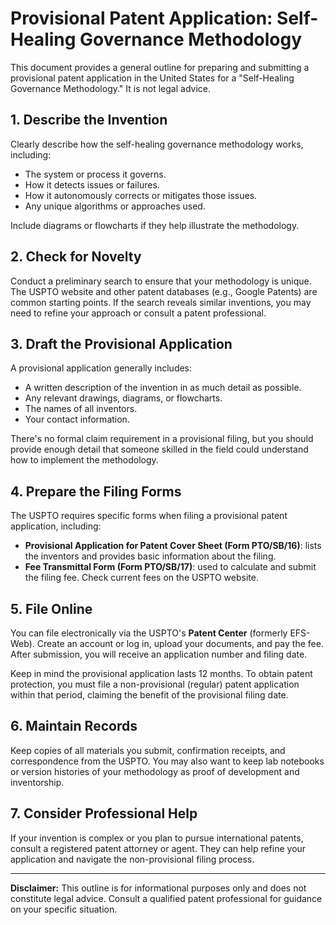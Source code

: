 # Provisional Patent Application: Self-Healing Governance Methodology

This document provides a general outline for preparing and submitting a provisional patent application in the United States for a "Self-Healing Governance Methodology." It is not legal advice.

## 1. Describe the Invention

Clearly describe how the self-healing governance methodology works, including:

- The system or process it governs.
- How it detects issues or failures.
- How it autonomously corrects or mitigates those issues.
- Any unique algorithms or approaches used.

Include diagrams or flowcharts if they help illustrate the methodology.

## 2. Check for Novelty

Conduct a preliminary search to ensure that your methodology is unique. The USPTO website and other patent databases (e.g., Google Patents) are common starting points. If the search reveals similar inventions, you may need to refine your approach or consult a patent professional.

## 3. Draft the Provisional Application

A provisional application generally includes:

- A written description of the invention in as much detail as possible.
- Any relevant drawings, diagrams, or flowcharts.
- The names of all inventors.
- Your contact information.

There's no formal claim requirement in a provisional filing, but you should provide enough detail that someone skilled in the field could understand how to implement the methodology.

## 4. Prepare the Filing Forms

The USPTO requires specific forms when filing a provisional patent application, including:

- **Provisional Application for Patent Cover Sheet (Form PTO/SB/16)**: lists the inventors and provides basic information about the filing.
- **Fee Transmittal Form (Form PTO/SB/17)**: used to calculate and submit the filing fee. Check current fees on the USPTO website.

## 5. File Online

You can file electronically via the USPTO's **Patent Center** (formerly EFS-Web). Create an account or log in, upload your documents, and pay the fee. After submission, you will receive an application number and filing date.

Keep in mind the provisional application lasts 12 months. To obtain patent protection, you must file a non-provisional (regular) patent application within that period, claiming the benefit of the provisional filing date.

## 6. Maintain Records

Keep copies of all materials you submit, confirmation receipts, and correspondence from the USPTO. You may also want to keep lab notebooks or version histories of your methodology as proof of development and inventorship.

## 7. Consider Professional Help

If your invention is complex or you plan to pursue international patents, consult a registered patent attorney or agent. They can help refine your application and navigate the non-provisional filing process.

---

**Disclaimer:** This outline is for informational purposes only and does not constitute legal advice. Consult a qualified patent professional for guidance on your specific situation.

